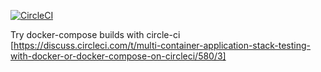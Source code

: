 [![CircleCI](https://circleci.com/gh/dschien/circle-ci-test/tree/master.svg?style=svg)](https://circleci.com/gh/dschien/circle-ci-test/tree/master)

Try docker-compose builds with circle-ci
[https://discuss.circleci.com/t/multi-container-application-stack-testing-with-docker-or-docker-compose-on-circleci/580/3]